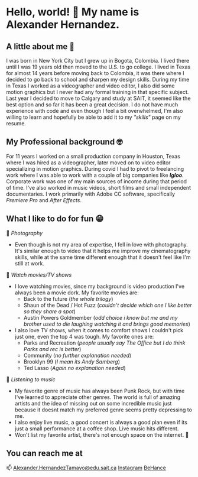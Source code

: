 # Hello, world! 👋 My name is Alexander Hernandez.

<!--
**AlexHdz16/AlexHdz16** is a ✨ _special_ ✨ repository because its `README.md` (this file) appears on your GitHub profile.

Here are some ideas to get you started:

- 🔭 I’m currently working on ...
- 🌱 I’m currently learning ...
- 👯 I’m looking to collaborate on ...
- 🤔 I’m looking for help with ...
- 💬 Ask me about ...
- 📫 How to reach me: ...
- 😄 Pronouns: ...
- ⚡ Fun fact: ...
-->
## A little about me :thinking:
I was born in New York City but I grew up in Bogota, Colombia. I lived there until I was 19 years old then moved to the U.S. to go college. I lived in Texas for almost 14 years before moving back to Colombia, it was there where I decided to go back to school and sharpen my design skills. During my time in Texas I worked as a videographer and video editor, I also did some motion graphics but I never had any formal training in that specific subject. Last year I decided to move to Calgary and study at SAIT, it seemed like the best option and so far it has been a great decision. I do not have much experience with code and even though I feel a bit overwhelmed, I'm also willing to learn and hopefully be able to add it to my *"skills"* page on my resume. 

## My Professional background :nerd_face: 
For 11 years I worked on a small production company in Houston, Texas where I was hired as a videographer, later moved on to video editor specializing in motion graphics. During covid I had to pivot to freelancing work where I was able to work with a couple of big companies like ***Igloo***. Corporate work was one of my main sources of income during that period of time. I've also worked in music videos, short films and small independent documentaries. I work primarily with Adobe CC software, specifically _Premiere Pro_ and _After Effects_. 

## What I like to do for fun :grin: 
:camera_flash: _Photography_
* Even though is not my area of expertise, I fell in love with photography. It's similar enough to video that it helps me improve my cinematography skills, while at the same time different enough that it doesn't feel like I'm still at work.
  
:movie_camera: _Watch movies/TV shows_
* I love watching movies, since my background is video production I've always been a movie dork. My favorite movies are:
  - Back to the future (_the whole trilogy_)
  - Shaun of the Dead / Hot Fuzz (_couldn't decide which one I like better so they share a spot_)
  - Austin Powers Goldmember (_odd choice i know but me and my brother used to die laughing watching it and brings good memories_)
* I also love TV shows, when it comes to comfort shows I couldn't pick just one, even the top 4 was tough. My favorite ones are:
  - Parks and Recreation (_people usually say The Office but I do think Parks and rec is better_)
  - Community (_no further explanation needed_)
  - Brooklyn 99 (_I mean its Andy Samberg_)
  - Ted Lasso (_Again no explanation needed_)

 :musical_note: _Listening to music_
 * My favorite genre of music has always been Punk Rock, but with time I've learned to appreciate other genres. The world is full of amazing artists and the idea of missing out on some incredible music just because it doesnt match my preferred genre seems pretty depressing to me.
 * I also enjoy live music, a good concert is always a good plan even if its just a small performance at a coffee shop. Live music hits different.
 * Won't list my favorite artist, there's not enough space on the internet. :shrug:

## You can reach me at
:mailbox: Alexander.HernandezTamayo@edu.sait.ca 
[Instagram](https://www.instagram.com/alexhdz16) 
[BeHance](https://www.behance.net/alexhdz16) 
